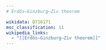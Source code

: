 ```yaml
---
# Erdős–Ginzburg–Ziv theorem

wikidata: Q716171
msc_classification: 11
wikipedia_links:
  - "[[Erdős–Ginzburg–Ziv theorem]]"
---
```


